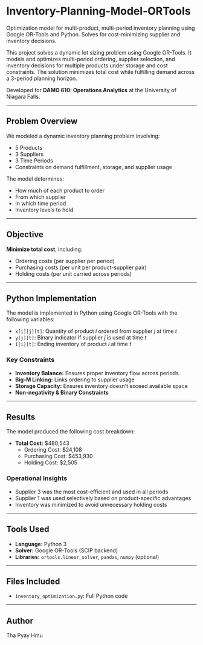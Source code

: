 # Inventory-Planning-Model-ORTools
Optimization model for multi-product, multi-period inventory planning using Google OR-Tools and Python. Solves for cost-minimizing supplier and inventory decisions.


This project solves a dynamic lot sizing problem using Google OR-Tools. It models and optimizes multi-period ordering, supplier selection, and inventory decisions for multiple products under storage and cost constraints. The solution minimizes total cost while fulfilling demand across a 3-period planning horizon.

Developed for **DAMO 610: Operations Analytics** at the University of Niagara Falls.

---

## Problem Overview

We modeled a dynamic inventory planning problem involving:

- 5 Products  
- 3 Suppliers  
- 3 Time Periods  
- Constraints on demand fulfillment, storage, and supplier usage

The model determines:

- How much of each product to order
- From which supplier
- In which time period
- Inventory levels to hold

---

## Objective

**Minimize total cost**, including:

- Ordering costs (per supplier per period)
- Purchasing costs (per unit per product-supplier pair)
- Holding costs (per unit carried across periods)

---

## Python Implementation

The model is implemented in Python using Google OR-Tools with the following variables:

- `x[i][j][t]`: Quantity of product *i* ordered from supplier *j* at time *t*
- `y[j][t]`: Binary indicator if supplier *j* is used at time *t*
- `I[i][t]`: Ending inventory of product *i* at time *t*

### Key Constraints

- **Inventory Balance:** Ensures proper inventory flow across periods  
- **Big-M Linking:** Links ordering to supplier usage  
- **Storage Capacity:** Ensures inventory doesn’t exceed available space  
- **Non-negativity & Binary Constraints**

---

## Results

The model produced the following cost breakdown:

- **Total Cost:** $480,543  
  - Ordering Cost: $24,108  
  - Purchasing Cost: $453,930  
  - Holding Cost: $2,505

### Operational Insights

- Supplier 3 was the most cost-efficient and used in all periods
- Supplier 1 was used selectively based on product-specific advantages
- Inventory was minimized to avoid unnecessary holding costs

---

## Tools Used

- **Language:** Python 3
- **Solver:** Google OR-Tools (SCIP backend)
- **Libraries:** `ortools.linear_solver`, `pandas`, `numpy` (optional)

---

## Files Included

- `inventory_optimization.py`: Full Python code

---

## Author

Tha Pyay Hmu  
